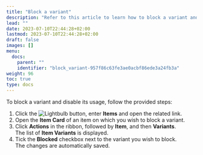 ```yaml
---
title: "Block a variant"
description: "Refer to this article to learn how to block a variant and disable its usage."
lead: ""
date: 2023-07-10T22:44:28+02:00
lastmod: 2023-07-10T22:44:28+02:00
draft: false
images: []
menu:
  docs:
    parent: ""
    identifier: "block_variant-957f86c63fe3ae0acbf86ede3a24fb3a"
weight: 96
toc: true
type: docs
---
```


To block a variant and disable its usage, follow the provided steps: 

1. Click the ![Lightbulb](Lightbulb_icon.PNG) button, enter **Items** and open the related link.   
2. Open the **Item Card** of an item on which you wish to block a variant.
3. Click **Actions** in the ribbon, followed by **Item**, and then **Variants**.   
   The list of **Item Variants** is displayed.
4. Tick the **Blocked** checkbox next to the variant you wish to block.     
   The changes are automatically saved. 